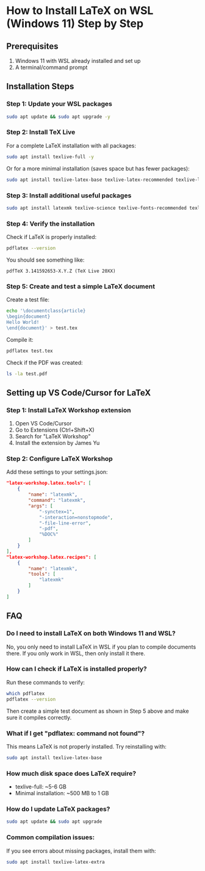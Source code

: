 # How to Install LaTeX on WSL (Windows 11) Step by Step

## Prerequisites
1. Windows 11 with WSL already installed and set up
2. A terminal/command prompt

## Installation Steps

### Step 1: Update your WSL packages
```bash
sudo apt update && sudo apt upgrade -y
```

### Step 2: Install TeX Live
For a complete LaTeX installation with all packages:
```bash
sudo apt install texlive-full -y
```

Or for a more minimal installation (saves space but has fewer packages):
```bash
sudo apt install texlive-latex-base texlive-latex-recommended texlive-latex-extra -y
```

### Step 3: Install additional useful packages
```bash
sudo apt install latexmk texlive-science texlive-fonts-recommended texlive-publishers -y
```

### Step 4: Verify the installation
Check if LaTeX is properly installed:
```bash
pdflatex --version
```

You should see something like:
```
pdfTeX 3.141592653-X.Y.Z (TeX Live 20XX)
```

### Step 5: Create and test a simple LaTeX document
Create a test file:
```bash
echo '\documentclass{article}
\begin{document}
Hello World!
\end{document}' > test.tex
```

Compile it:
```bash
pdflatex test.tex
```

Check if the PDF was created:
```bash
ls -la test.pdf
```

## Setting up VS Code/Cursor for LaTeX

### Step 1: Install LaTeX Workshop extension
1. Open VS Code/Cursor
2. Go to Extensions (Ctrl+Shift+X)
3. Search for "LaTeX Workshop"
4. Install the extension by James Yu

### Step 2: Configure LaTeX Workshop
Add these settings to your settings.json:
```json
"latex-workshop.latex.tools": [
    {
        "name": "latexmk",
        "command": "latexmk",
        "args": [
            "-synctex=1",
            "-interaction=nonstopmode",
            "-file-line-error",
            "-pdf",
            "%DOC%"
        ]
    }
],
"latex-workshop.latex.recipes": [
    {
        "name": "latexmk",
        "tools": [
            "latexmk"
        ]
    }
]
```

## FAQ

### Do I need to install LaTeX on both Windows 11 and WSL?
No, you only need to install LaTeX in WSL if you plan to compile documents there. If you only work in WSL, then only install it there.

### How can I check if LaTeX is installed properly?
Run these commands to verify:
```bash
which pdflatex
pdflatex --version
```
Then create a simple test document as shown in Step 5 above and make sure it compiles correctly.

### What if I get "pdflatex: command not found"?
This means LaTeX is not properly installed. Try reinstalling with:
```bash
sudo apt install texlive-latex-base
```

### How much disk space does LaTeX require?
- texlive-full: ~5-6 GB
- Minimal installation: ~500 MB to 1 GB

### How do I update LaTeX packages?
```bash
sudo apt update && sudo apt upgrade
```

### Common compilation issues:
If you see errors about missing packages, install them with:
```bash
sudo apt install texlive-latex-extra
```
